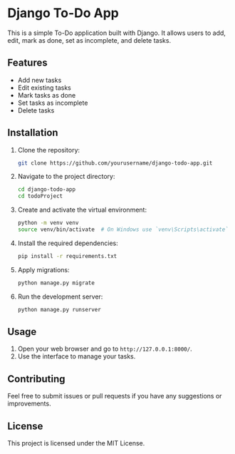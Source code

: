 # Django To-Do App

This is a simple To-Do application built with Django. It allows users to add, edit, mark as done, set as incomplete, and delete tasks.

## Features

- Add new tasks
- Edit existing tasks
- Mark tasks as done
- Set tasks as incomplete
- Delete tasks

## Installation

1. Clone the repository:
    ```bash
    git clone https://github.com/yourusername/django-todo-app.git
    ```
2. Navigate to the project directory:
    ```bash
    cd django-todo-app
    cd todoProject
    ```
3. Create and activate the virtual environment:
    ```bash
    python -m venv venv
    source venv/bin/activate  # On Windows use `venv\Scripts\activate`
    ```
4. Install the required dependencies:
    ```bash
    pip install -r requirements.txt
    ```
5. Apply migrations:
    ```bash
    python manage.py migrate
    ```
6. Run the development server:
    ```bash
    python manage.py runserver
    ```

## Usage

1. Open your web browser and go to `http://127.0.0.1:8000/`.
2. Use the interface to manage your tasks.

## Contributing

Feel free to submit issues or pull requests if you have any suggestions or improvements.

## License

This project is licensed under the MIT License.
